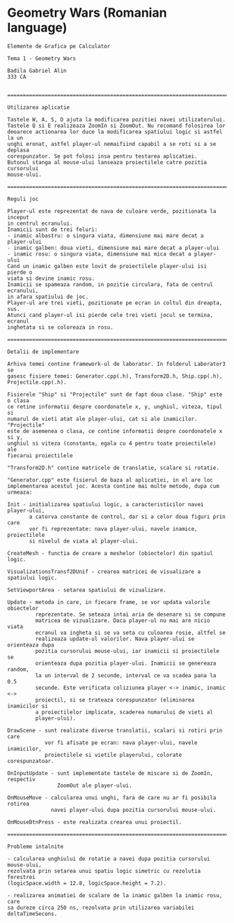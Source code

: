 # Geometry Wars (Romanian language)



	Elemente de Grafica pe Calculator
	
	Tema 1 - Geometry Wars
	
	Badila Gabriel Alin
	333 CA
	
	
	============================================================================
	
	Utilizarea aplicatie
	
	Tastele W, A, S, D ajuta la modificarea pozitiei navei utilizatorului.
	Tastele Q si E realizeaza ZoomIn si ZoomOut. Nu recomand folosirea lor 
	deoarece actionarea lor duce la modificarea spatiului logic si astfel la un 
	unghi eronat, astfel player-ul nemaifiind capabil a se roti si a se deplasa 
	corespunzator. Se pot folosi insa pentru testarea aplicatiei.
	Butonul stanga al mouse-ului lanseaza proiectilele catre pozitia cursorului 
	mouse-ului.
	
	============================================================================
	
	Reguli joc
	
	Player-ul este reprezentat de nava de culoare verde, pozitionata la inceput 
	in centrul ecranului.
	Inamicii sunt de trei feluri:
	- inamic albastru: o singura viata, dimensiune mai mare decat a player-ului
	- inamic galben: doua vieti, dimensiune mai mare decat a player-ului
	- inamic rosu: o singura viata, dimensiune mai mica decat a player-ului
	Cand un inamic galben este lovit de proiectilele player-ului isi pierde o 
	viata si devine inamic rosu.
	Inamicii se spameaza random, in pozitie circulara, fata de centrul ecranului, 
	in afara spatiului de joc.
	Player-ul are trei vieti, pozitionate pe ecran in coltul din dreapta, sus.
	Atunci cand player-ul isi pierde cele trei vieti jocul se termina, ecranul 
	inghetata si se coloreaza in rosu.
	
	============================================================================
	
	Detalii de implementare
	
	Arhiva temei contine framework-ul de laborator. In folderul Laborator3 se 
	gasesc fisiere temei: Generator.cpp(.h), Transform2D.h, Ship.cpp(.h), 
	Projectile.cpp(.h).

	Fisierele "Ship" si "Projectile" sunt de fapt doua clase. "Ship" este o clasa 
	ce retine informatii despre coordonatele x, y, unghiul, viteza, tipul si 
	numarul de vieti atat ale player-ului, cat si ale inamicilor. "Projectile" 
	este de asemenea o clasa, ce contine informatii despre coordonatele x si y, 
	unghiul si viteza (constanta, egala cu 4 pentru toate proiectilele) ale 
	fiecarui proiectilele
	
	"Transform2D.h" contine matricele de translatie, scalare si rotatie.
	
	"Generator.cpp" este fisierul de baza al aplicatiei, in el are loc 
	implementarea acestul joc. Acesta contine mai multe metode, dupa cum urmeaza:
	
	Init - initializarea spatiului logic, a caracteristicilor navei player-ului, 
		   a catorva constante de control, dar si a celor doua figuri prin care 
		   vor fi reprezentate: nava player-ului, navele inamice, proiectilele 
		   si nivelul de viata al player-ului.
		   
	CreateMesh - functia de creare a meshelor (obiectelor) din spatiul logic.
	
	VisualizationsTransf2DUnif - crearea matricei de visualizare a spatiului logic.
	
	SetViewportArea - setarea spatiului de vizualizare.
	
	Update - metoda in care, in fiecare frame, se vor updata valorile obiectelor 
			 reprezentate. Se seteaza intai aria de desenare si se compune 
			 matricea de vizualizare. Daca player-ul nu mai are nicio viata 
			 ecranul va ingheta si se va seta cu culoarea rosie, altfel se 
			 realizeaza update-ul valorilor. Nava player-ului se orienteaza dupa 
			 pozitia cursorului mouse-ului, iar inamicii si proiectilele se 
			 orienteaza dupa pozitia player-ului. Inamicii se genereaza random, 
			 la un interval de 2 secunde, interval ce va scadea pana la 0.5 
			 secunde. Este verificata coliziunea player <-> inamic, inamic <-> 
			 proiectil, si se trateaza corespunzator (eliminarea inamicilor si 
			 a proiectilelor implicate, scaderea numarului de vieti al 
			 player-ului).
			 
	DrawScene - sunt realizate diverse translatii, scalari si rotiri prin care 
				vor fi afisate pe ecran: nava player-ului, navele inamicilor, 
				proiectilele si vietile playerului, colorate corespunzatoar.
				
	OnInputUpdate - sunt implementate tastele de miscare si de ZoomIn, respectiv
					ZoomOut ale player-ului.
					
	OnMouseMove - calcularea unui unghi, fara de care nu ar fi posibila rotirea 
				  navei player-ului dupa pozitia cursorului mouse-ului.
				  
	OnMouseBtnPress - este realizata crearea unui proiectil.
	
	============================================================================
	
	Probleme intalnite
	
	- calcularea unghiului de rotatie a navei dupa pozitia cursorului mouse-ului, 
	rezolvata prin setarea unui spatiu logic simetric cu rezolutia ferestrei
	(logicSpace.width = 12.8, logicSpace.height = 7.2).
	
	- realizarea animatiei de scalare de la inamic galben la inamic rosu, care 
	sa dureze circa 250 ns, rezolvata prin utilizarea variabilei deltaTimeSecons.
